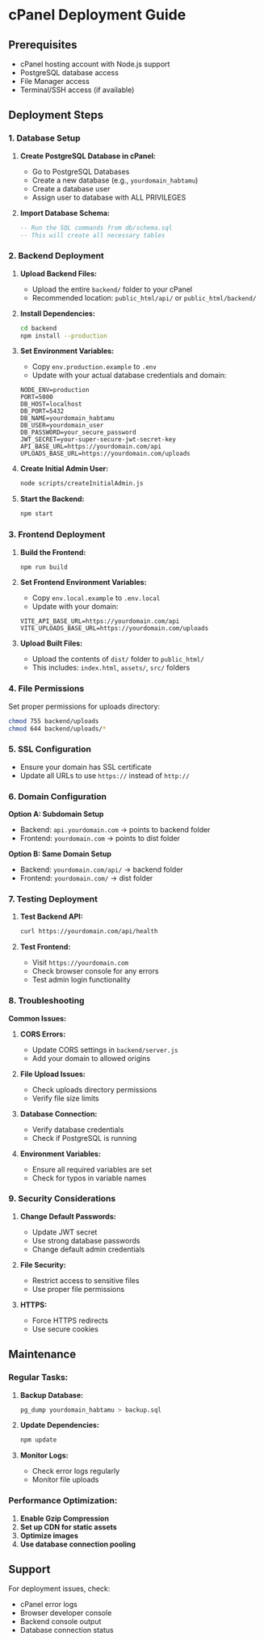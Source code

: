 # cPanel Deployment Guide

## Prerequisites
- cPanel hosting account with Node.js support
- PostgreSQL database access
- File Manager access
- Terminal/SSH access (if available)

## Deployment Steps

### 1. Database Setup
1. **Create PostgreSQL Database in cPanel:**
   - Go to PostgreSQL Databases
   - Create a new database (e.g., `yourdomain_habtamu`)
   - Create a database user
   - Assign user to database with ALL PRIVILEGES

2. **Import Database Schema:**
   ```sql
   -- Run the SQL commands from db/schema.sql
   -- This will create all necessary tables
   ```

### 2. Backend Deployment

1. **Upload Backend Files:**
   - Upload the entire `backend/` folder to your cPanel
   - Recommended location: `public_html/api/` or `public_html/backend/`

2. **Install Dependencies:**
   ```bash
   cd backend
   npm install --production
   ```

3. **Set Environment Variables:**
   - Copy `env.production.example` to `.env`
   - Update with your actual database credentials and domain:
   ```env
   NODE_ENV=production
   PORT=5000
   DB_HOST=localhost
   DB_PORT=5432
   DB_NAME=yourdomain_habtamu
   DB_USER=yourdomain_user
   DB_PASSWORD=your_secure_password
   JWT_SECRET=your-super-secure-jwt-secret-key
   API_BASE_URL=https://yourdomain.com/api
   UPLOADS_BASE_URL=https://yourdomain.com/uploads
   ```

4. **Create Initial Admin User:**
   ```bash
   node scripts/createInitialAdmin.js
   ```

5. **Start the Backend:**
   ```bash
   npm start
   ```

### 3. Frontend Deployment

1. **Build the Frontend:**
   ```bash
   npm run build
   ```

2. **Set Frontend Environment Variables:**
   - Copy `env.local.example` to `.env.local`
   - Update with your domain:
   ```env
   VITE_API_BASE_URL=https://yourdomain.com/api
   VITE_UPLOADS_BASE_URL=https://yourdomain.com/uploads
   ```

3. **Upload Built Files:**
   - Upload the contents of `dist/` folder to `public_html/`
   - This includes: `index.html`, `assets/`, `src/` folders

### 4. File Permissions
Set proper permissions for uploads directory:
```bash
chmod 755 backend/uploads
chmod 644 backend/uploads/*
```

### 5. SSL Configuration
- Ensure your domain has SSL certificate
- Update all URLs to use `https://` instead of `http://`

### 6. Domain Configuration

**Option A: Subdomain Setup**
- Backend: `api.yourdomain.com` → points to backend folder
- Frontend: `yourdomain.com` → points to dist folder

**Option B: Same Domain Setup**
- Backend: `yourdomain.com/api/` → backend folder
- Frontend: `yourdomain.com/` → dist folder

### 7. Testing Deployment

1. **Test Backend API:**
   ```bash
   curl https://yourdomain.com/api/health
   ```

2. **Test Frontend:**
   - Visit `https://yourdomain.com`
   - Check browser console for any errors
   - Test admin login functionality

### 8. Troubleshooting

**Common Issues:**

1. **CORS Errors:**
   - Update CORS settings in `backend/server.js`
   - Add your domain to allowed origins

2. **File Upload Issues:**
   - Check uploads directory permissions
   - Verify file size limits

3. **Database Connection:**
   - Verify database credentials
   - Check if PostgreSQL is running

4. **Environment Variables:**
   - Ensure all required variables are set
   - Check for typos in variable names

### 9. Security Considerations

1. **Change Default Passwords:**
   - Update JWT secret
   - Use strong database passwords
   - Change default admin credentials

2. **File Security:**
   - Restrict access to sensitive files
   - Use proper file permissions

3. **HTTPS:**
   - Force HTTPS redirects
   - Use secure cookies

## Maintenance

### Regular Tasks:
1. **Backup Database:**
   ```bash
   pg_dump yourdomain_habtamu > backup.sql
   ```

2. **Update Dependencies:**
   ```bash
   npm update
   ```

3. **Monitor Logs:**
   - Check error logs regularly
   - Monitor file uploads

### Performance Optimization:
1. **Enable Gzip Compression**
2. **Set up CDN for static assets**
3. **Optimize images**
4. **Use database connection pooling**

## Support
For deployment issues, check:
- cPanel error logs
- Browser developer console
- Backend console output
- Database connection status





